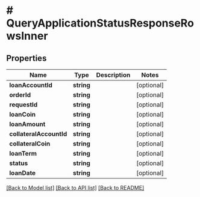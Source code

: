 # # QueryApplicationStatusResponseRowsInner

## Properties

Name | Type | Description | Notes
------------ | ------------- | ------------- | -------------
**loanAccountId** | **string** |  | [optional]
**orderId** | **string** |  | [optional]
**requestId** | **string** |  | [optional]
**loanCoin** | **string** |  | [optional]
**loanAmount** | **string** |  | [optional]
**collateralAccountId** | **string** |  | [optional]
**collateralCoin** | **string** |  | [optional]
**loanTerm** | **string** |  | [optional]
**status** | **string** |  | [optional]
**loanDate** | **string** |  | [optional]

[[Back to Model list]](../../README.md#models) [[Back to API list]](../../README.md#endpoints) [[Back to README]](../../README.md)

